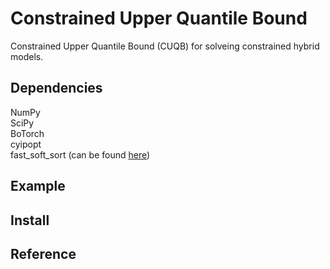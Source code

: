Constrained Upper Quantile Bound
==================================

Constrained Upper Quantile Bound (CUQB) for solveing constrained hybrid models. 

Dependencies
------------

NumPy \
SciPy \
BoTorch \
cyipopt \
fast_soft_sort (can be found [here](https://github.com/google-research/fast-soft-sort/blob/master/README.md))

Example
-------

Install
-------

Reference
---------
